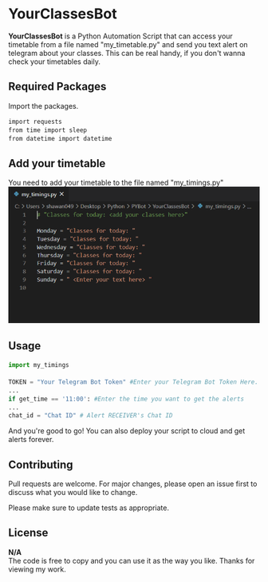 # YourClassesBot

**YourClassesBot** is a Python Automation Script that can access your timetable from a file named "my_timetable.py" and send you text alert on telegram about your classes. This can be real handy, if you don't wanna check your timetables daily.

## Required Packages

Import the packages.

```bash
import requests
from time import sleep
from datetime import datetime
```

## Add your timetable
You need to add your timetable to the file named "my_timings.py"
<img src="src/timings.PNG">

## Usage

```python
import my_timings

TOKEN = "Your Telegram Bot Token" #Enter your Telegram Bot Token Here.
...
if get_time == '11:00': #Enter the time you want to get the alerts
...
chat_id = "Chat ID" # Alert RECEIVER's Chat ID
```
And you're good to go! You can also deploy your script to cloud and get alerts forever.


## Contributing
Pull requests are welcome. For major changes, please open an issue first to discuss what you would like to change.

Please make sure to update tests as appropriate.

## License
**N/A**\
The code is free to copy and you can use it as the way you like. Thanks for viewing my work.
